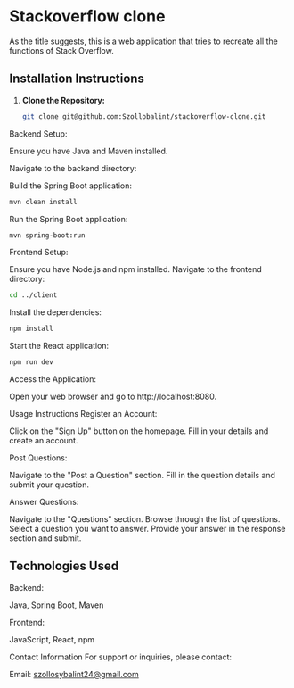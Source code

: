 # Stackoverflow clone

As the title suggests, this is a web application that tries to recreate all the functions of Stack Overflow.

## Installation Instructions
1. **Clone the Repository:**
   ```bash
   git clone git@github.com:Szollobalint/stackoverflow-clone.git

Backend Setup:

Ensure you have Java and Maven installed.

Navigate to the backend directory:

Build the Spring Boot application:
```bash
mvn clean install
```

Run the Spring Boot application:
```bash
mvn spring-boot:run
```

Frontend Setup:

Ensure you have Node.js and npm installed.
Navigate to the frontend directory:
```bash
cd ../client
```
Install the dependencies:
```bash
npm install
```
Start the React application:

```bash
npm run dev
```
Access the Application:

Open your web browser and go to http://localhost:8080.

Usage Instructions
Register an Account:

Click on the "Sign Up" button on the homepage.
Fill in your details and create an account.

Post Questions:

Navigate to the "Post a Question" section.
Fill in the question details and submit your question.

Answer Questions:

Navigate to the "Questions" section.
Browse through the list of questions.
Select a question you want to answer.
Provide your answer in the response section and submit.

## Technologies Used
Backend:

Java,
Spring Boot,
Maven

Frontend:

JavaScript,
React,
npm



Contact Information
For support or inquiries, please contact:

Email: szollosybalint24@gmail.com
